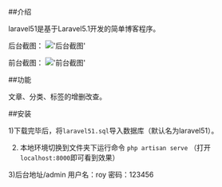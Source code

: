 ##介绍

laravel51是基于Laravel5.1开发的简单博客程序。

后台截图：
!['后台截图'](https://dn-mangoim.qbox.me/github/admin.jpg)

前台截图：
!['前台截图'](https://dn-mangoim.qbox.me/github/home.jpg)

##功能

文章、分类、标签的增删改查。

##安装

1)下载完毕后，将<code>laravel51.sql</code>导入数据库（默认名为laravel51）。

2) 本地环境切换到文件夹下运行命令 <code>php artisan serve</code> （打开<code>localhost:8000</code>即可看到效果）

3)后台地址/admin  用户名：roy 密码：123456



